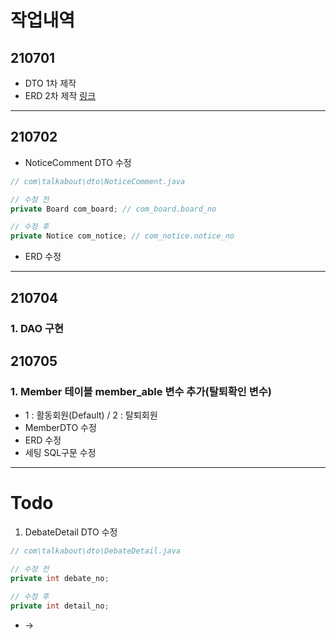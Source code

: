 # 작업내역
## 210701
- DTO 1차 제작
- ERD 2차 제작
[링크](https://www.erdcloud.com/d/YYWimyRYK7asSbXMN)  
___

## 210702
- NoticeComment DTO 수정
```java
// com\talkabout\dto\NoticeComment.java

// 수정 전
private Board com_board; // com_board.board_no

// 수정 후
private Notice com_notice; // com_notice.notice_no
```
- ERD 수정
___

## 210704
### 1. DAO 구현

## 210705
### 1. Member 테이블 member_able 변수 추가(탈퇴확인 변수)
- 1 : 활동회원(Default) / 2 : 탈퇴회원
- MemberDTO 수정
- ERD 수정
- 세팅 SQL구문 수정
___
# Todo
1. DebateDetail DTO 수정
```java
// com\talkabout\dto\DebateDetail.java

// 수정 전
private int debate_no;

// 수정 후
private int detail_no; 
```
  -  -> 
